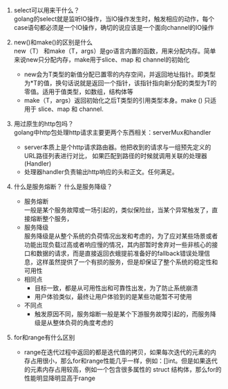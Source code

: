 1. select可以用来干什么？   
    golang的select就是监听IO操作，当IO操作发生时，触发相应的动作，每个case语句都必须是一个IO操作，确切的说应该是一个面向channel的IO操作
2. new()和make()的区别是什么    
    new（T） 和make（T，args）是go语言内置的函数，用来分配内存。简单来说new只分配内存，make用于slice、map 和 channel的初始化
    * new会为T类型的新值分配已置零的内存空间，并返回地址指针。即类型为*T的值，换句话说就是返回一个指针，该指针指向新分配的类型为T的零值。适用于值类型，如数组，结构体等
    * make（T，args）返回初始化之后T类型的引用类型本身。make () 只适用于 slice、map 和 channel.
3. 用过原生的http包吗？     
golang中http包处理http请求主要更两个东西相关：serverMux和handler
    * server本质上是个http请求路由器。他把收到的请求与一组预先定义的URL路径列表进行对比， 如果匹配到路径的时候就调用关联的处理器(Handler)
    * 处理器handler负责输出http响应的头和正文。任何满足。
4. 什么是服务熔断？ 什么是服务降级？        
    * 服务熔断  
        一般是某个服务故障或一场引起的，类似保险丝，当某个异常触发了，直接熔断整个服务，
    * 服务降级  
        服务降级是从整个系统的负荷情况出发和考虑的，为了应对某些场景或者功能出现负载过高或者响应慢的情况，其内部暂时舍弃对一些非核心的接口和数据的请求，而是直接返回衣蛾提前准备好的fallback错误处理信息，这样虽然提供了一个有损的服务，但是却保证了整个系统的稳定性和可用性
    * 相同点
        * 目标一致，都是从可用性出和可靠性出发，为了防止系统崩溃
        * 用户体验类似，最终让用户体验到的是某些功能暂不可使用
    * 不同点    
        * 触发原因不同，服务熔断一般是某个下游服务故障引起的，而服务降级是从整体负荷的角度考虑的

5. for和range有什么区别     
    * range在迭代过程中返回的都是迭代值的拷贝，如果每次迭代的元素的内存占用很小，那么for和range性能几乎一样，例如：[]int。但是如果迭代的元素内存占用较高，例如一个包含很多属性的 struct 结构体，那么for的性能明显降明显高于range